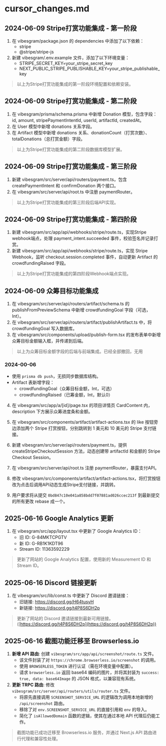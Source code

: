 # cursor_changes.md

## 2024-06-09 Stripe打赏功能集成 - 第一阶段

1. 在 vibesgram/package.json 的 dependencies 中添加了以下依赖：
   - stripe
   - @stripe/stripe-js
2. 新建 vibesgram/.env.example 文件，添加了以下环境变量：
   - STRIPE_SECRET_KEY=your_stripe_secret_key
   - NEXT_PUBLIC_STRIPE_PUBLISHABLE_KEY=your_stripe_publishable_key

> 以上为Stripe打赏功能集成的第一阶段环境配置和依赖安装。 

## 2024-06-09 Stripe打赏功能集成 - 第二阶段

1. 在 vibesgram/prisma/schema.prisma 中新增 Donation 模型，包含字段：id, amount, stripePaymentIntentId, userId, artifactId, createdAt。
2. 在 User 模型中新增 donations 关系字段。
3. 在 Artifact 模型中新增 donations 关系、donationCount（打赏次数）、totalDonations（总打赏金额）字段。

> 以上为Stripe打赏功能集成的第二阶段数据库模型扩展。 

## 2024-06-09 Stripe打赏功能集成 - 第三阶段

1. 新建 vibesgram/src/server/api/routers/payment.ts，包含 createPaymentIntent 和 confirmDonation 两个接口。
2. 在 vibesgram/src/server/api/root.ts 中注册 paymentRouter。

> 以上为Stripe打赏功能集成的第三阶段后端API实现。 

## 2024-06-09 Stripe打赏功能集成 - 第四阶段

1. 新建 vibesgram/src/app/api/webhooks/stripe/route.ts，实现Stripe webhook端点，处理 payment_intent.succeeded 事件，校验签名并记录打赏。
2. 新建 vibesgram/src/app/api/webhooks/stripe/route.ts，实现 Stripe Webhook，监听 checkout.session.completed 事件，自动更新 Artifact 的 crowdfundingRaised 字段。

> 以上为Stripe打赏功能集成的第四阶段Webhook端点实现。 

## 2024-06-09 众筹目标功能集成

1. 在 vibesgram/src/server/api/routers/artifact/schema.ts 的 publishFromPreviewSchema 中新增 crowdfundingGoal 字段（可选，Int）。
2. 在 vibesgram/src/server/api/routers/artifact/publishArtifact.ts 中，将 crowdfundingGoal 写入数据库。
3. 在 vibesgram/src/components/upload/publish-form.tsx 的发布表单中新增众筹目标金额输入框，并传递到后端。

> 以上为众筹目标金额字段的后端与前端集成。已经全部撤回，无用

### 2024-00-06
- 使用 `prisma db push`，无损同步数据库结构。
- Artifact 表新增字段：
  - crowdfundingGoal（众筹目标金额，Int，可选）
  - crowdfundingRaised（已筹金额，Int，默认0）

4. 在 vibesgram/src/app/a/[id]/page.tsx 的项目详情页 CardContent 内，description 下方展示众筹进度条和金额。

5. 在 vibesgram/src/components/artifact/artifact-actions.tsx 的 like 按钮旁边添加两个 Stripe 打赏按钮，分别跳转到 1 美元和 10 美元的 Stripe 支付链接。

7. 新建 vibesgram/src/server/api/routers/payment.ts，提供 createStripeCheckoutSession 方法，动态创建带 artifactId 和金额的 Stripe Checkout Session。
8. 在 vibesgram/src/server/api/root.ts 注册 paymentRouter，暴露支付API。

9. 修改 vibesgram/src/components/artifact/artifact-actions.tsx，将打赏按钮改为点击后调用API动态生成Stripe支付链接，并跳转。
1.  用户要求将从提交 `0bd847c10e041a858bdd7f07881ad026ccec213f` 到最新提交的所有更改 rebase 成一个。

## 2025-06-16 Google Analytics 更新

1. 在 vibesgram/src/app/layout.tsx 中更新了 Google Analytics ID：
   - 旧 ID: G-84MKTCPGTV
   - 新 ID: G-RB1K1KDT96
   - Stream ID: 11363592229

> 更新了网站的 Google Analytics 配置，使用新的 Measurement ID 和 Stream ID。

## 2025-06-16 Discord 链接更新

1. 在 vibesgram/src/lib/const.ts 中更新了 Discord 邀请链接：
   - 旧链接: https://discord.gg/H64tusyH
   - 新链接: https://discord.gg/t4P8S6DH2p

> 更新了网站的 Discord 邀请链接到最新可用链接。 ([https://discord.gg/t4P8S6DH2p](https://discord.gg/t4P8S6DH2p))

## 2025-06-16 截图功能迁移至 Browserless.io

1.  **新增 API 路由**: 创建 `vibesgram/src/app/api/screenshot/route.ts` 文件。
    *   该文件封装了对 `https://chrome.browserless.io/screenshot` 的调用。
    *   使用 `BROWSERLESS_TOKEN` 进行认证（需在环境变量中配置）。
    *   请求 `browserless.io` 返回 base64 编码的图片，并将其封装为 `success: true, data: base64Image` 的 JSON 格式，以兼容现有系统。
2.  **更新 TRPC 路由**: 修改 `vibesgram/src/server/api/routers/utils/router.ts` 文件。
    *   将原先直接调用 `SCREENSHOT_SERVICE_URL` 的逻辑改为调用本地新增的 `/api/screenshot` 路由。
    *   移除了对 `env.SCREENSHOT_SERVICE_URL` 的直接引用和 `env` 的导入。
    *   简化了 `isAllowedDomain` 函数的逻辑，使其在通过本地 API 代理后仍能工作。

> 截图功能已成功迁移至 Browserless.io 服务，并通过 Next.js API 路由进行代理和兼容性处理。